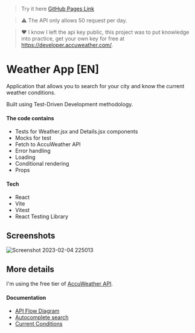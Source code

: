 > Try it here [GitHub Pages Link](https://desireless.github.io/TDD-React-Vitest-AccuWeatherAPI/)

> ⚠ The API only allows 50 request per day.

> ❤ I know I left the api key public, this project was to put knowledge into practice, get your own key for free at https://developer.accuweather.com/.


# Weather App [EN]
Application that allows you to search for your city and know the current weather conditions.

Built using Test-Driven Development methodology.

#### The code contains
+ Tests for Weather.jsx and Details.jsx components
+ Mocks for test
+ Fetch to AccuWeather API
+ Error handling
+ Loading 
+ Conditional rendering
+ Props

#### Tech
+ React
+ Vite
+ Vitest
+ React Testing Library

## Screenshots
![Screenshot 2023-02-04 225013](https://user-images.githubusercontent.com/38993325/216797619-e92ac71c-021a-4f7a-9b46-4f9bf5869117.png)


## More details
I'm using the free tier of [AccuWeather API](https://developer.accuweather.com/packages).

#### Documentation
+ [API Flow Diagram](https://developer.accuweather.com/api-flow-diagram)
+ [Autocomplete search](https://developer.accuweather.com/accuweather-locations-api/apis/get/locations/v1/cities/autocomplete)
+ [Current Conditions](https://developer.accuweather.com/accuweather-current-conditions-api/apis/get/currentconditions/v1/%7BlocationKey%7D)
